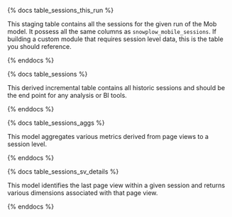 {% docs table_sessions_this_run %}

This staging table contains all the sessions for the given run of the Mob model. It possess all the same columns as `snowplow_mobile_sessions`. If building a custom module that requires session level data, this is the table you should reference.

{% enddocs %}


{% docs table_sessions %}

This derived incremental table contains all historic sessions and should be the end point for any analysis or BI tools.

{% enddocs %}


{% docs table_sessions_aggs %}

This model aggregates various metrics derived from page views to a session level.

{% enddocs %}


{% docs table_sessions_sv_details %}

This model identifies the last page view within a given session and returns various dimensions associated with that page view.

{% enddocs %}
